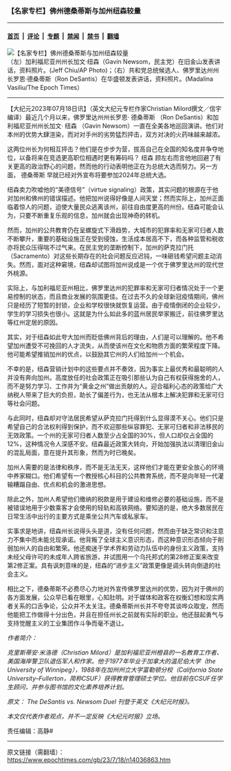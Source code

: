 ### 【名家专栏】佛州德桑蒂斯与加州纽森较量

---

#### [首页](../../../..?n14036863) &nbsp;|&nbsp; [评论](../../../../../epoch-comment?n14036863) &nbsp;|&nbsp; [专题](../../../../../epoch-special?n14036863) &nbsp;|&nbsp; [禁闻](../../../../../epoch-news?n14036863) &nbsp;|&nbsp; [禁书](../../../../../books?n14036863) &nbsp;|&nbsp; [翻墙](https://github.com/gfw-breaker/nogfw/blob/master/README.md?n14036863)


<div><img alt="【名家专栏】佛州德桑蒂斯与加州纽森较量" class="attachment-djy_600_400 size-djy_600_400 wp-post-image" src="https://i.epochtimes.com/assets/uploads/2023/07/id14036866-06232023-DSC03542-Ron-DeSantis-1200x730-600x400.jpeg"/>
<div class="caption">
 （左）加利福尼亚州州长加文‧纽森（Gavin Newsom，民主党）在旧金山发表讲话，资料照片。(Jeff Chiu/AP Photo)；（右）共和党总统候选人、佛罗里达州州长罗恩‧德桑蒂斯（Ron DeSantis）在华盛顿发表讲话，资料照片。(Madalina Vasiliu/The Epoch Times）
</div></div><hr/><div class="post_content" id="artbody" itemprop="articleBody">
 <!-- article content begin -->
 <p>
  【大纪元2023年07月18日讯】（英文大纪元专栏作家Christian Milord撰文／信宇编译）最近几个月以来，佛罗里达州州长罗恩‧
  <ok href="https://www.epochtimes.com/gb/tag/%E5%BE%B7%E6%A1%91%E8%92%82%E6%96%AF.html">
   德桑蒂斯
  </ok>
  （Ron DeSantis）和加利福尼亚州州长加文‧
  <ok href="https://www.epochtimes.com/gb/tag/%E7%BA%BD%E6%A3%AE.html">
   纽森
  </ok>
  （Gavin Newsom）一直在全美各地巡回演讲。他们对本州的优势大肆渲染，而对对手州的劣势猛烈抨击，双方对决的火药味越来越浓。
 </p>
 <p>
  这两位州长为何相互抨击？他们是在步步为营，拔高自己在全国的知名度并争夺地位，以备将来在竞选更高职位相遇时更有筹码吗？
  <ok href="https://www.epochtimes.com/gb/tag/%E7%BA%BD%E6%A3%AE.html">
   纽森
  </ok>
  顾左右而言他地回避了有关更高的政治野心的问题，然而他的行动表明他正在为总统大选而努力。另一方面，
  <ok href="https://www.epochtimes.com/gb/tag/%E5%BE%B7%E6%A1%91%E8%92%82%E6%96%AF.html">
   德桑蒂斯
  </ok>
  早就已经对外宣布将要参加2024年总统大选。
 </p>
 <p>
  纽森卖力吹嘘他的“美德信号”（virtue signaling）政策，其实问题的根源在于他对加州和佛州的错误描述。他把加州说得好像是人间天堂；然而实际上，加州正面临着惊人的问题，迫使大量民众逃离该州，前往自由度更高的州份。纽森可能会认为，只要不断重复乐观的信息，加州就会出现神奇的转机。
 </p>
 <p>
  然而，加州的公共教育仍在呈螺旋式下滑趋势，大城市的犯罪率和无家可归者人数不断攀升，重要的基础设施正在受到侵蚀，生活成本居高不下，而各种监管和税收亦将民众压得喘不过气来。在民主党的垄断控制下，加州的萨克拉门托（Sacramento）对这些长期存在的社会问题反应迟钝，一味砸钱希望问题主动消失。然而，面对这种窘境，纽森却试图将加州说成是一个优于佛罗里达州的现代世外桃源。
 </p>
 <p>
  实际上，与加利福尼亚州相比，佛罗里达州的犯罪率和无家可归者情况处于一个更易控制的状态，而且商业发展的氛围更佳。在过去不久的全球新冠疫情期间，佛州只是经历了短暂的封锁，企业和学校很快就恢复运营。由于疫情倒闭的企业较少，学生的学习损失也很小。这就是为什么如此多的蓝州居民举家搬迁，前往佛罗里达等红州定居的原因。
 </p>
 <p>
  其实，对于纽森如此夸大加州而贬低佛州背后的理由，人们是可以理解的。他不希望加州遭受不可挽回的人才流失，从而使该州在文化和物质方面的繁荣程度下降。他可能希望推销加州的优点，以鼓励其它州的人们给加州一个机会。
 </p>
 <p>
  不幸的是，纽森营销计划中的这些要点并不奏效，因为事实上最优秀和最聪明的人并没有奔向加州。高度放任的社会政策正在吸引那些认为自己有权获得施舍的人，而不是努力学习、工作并为“黄金之州”做出贡献的人。迎合福利心态的政策给广大纳税人带来了巨大的负担，助长了偏差行为，也无法从根本上解决犯罪和无家可归等社会问题。
 </p>
 <p>
  与此同时，纽森却对守法居民希望从萨克拉门托得到什么显得漠不关心。他们只是希望自己的合法权利得到保护，而不欢迎那些纵容罪犯、无家可归者和非法移民的无效政策。一个州的无家可归者人数至少占全国的30%，但人口却仅占全国的12%，这种情况令人深感不安。纽森最近政策大转向，开始加强执法以清理旧金山的混乱局面，意在提升其形象，然而为时已晚矣。
 </p>
 <p>
  加州人需要的是法律和秩序，而不是无法无天，这样他们才能在更安全放心的环境中养家糊口。他们希望有一个教授核心科目的公共教育系统，而不是向年轻一代灌输糟蹋自由、优点和机会的激进思想。
 </p>
 <p>
  除此之外，加州人希望他们缴纳的税款是用于建设和维修必要的基础设施，而不是被错误地用于少数乘客才会使用的轻轨和高铁网络。要知道的是，绝大多数居民在日常生活中出行的主要方式是乘坐公共汽车或私家车。
 </p>
 <p>
  实事求是地讲，纽森州长说得头头是道，没有任何问题，然而由于缺乏常识和注意力不集中而未能兑现承诺。他背叛了全球主义意识形态，而这种意识形态倾向于削弱加州人的自由和繁荣。他还痴迷于学术界和劳动力队伍中的身份主义政策，支持未经父母许可的未成年人跨省旅游，并试图用一个乌托邦式的第28修正案来改变第2修正案。具有讽刺意味的是，纽森的“进步主义”政策更像是调头转向倒退的社会主义。
 </p>
 <p>
  相比之下，德桑蒂斯不必费尽心力地对外宣传佛罗里达州的优势，因为对于佛州的各方面发展，公众早已看在眼里，心知肚明。对于媒体和政客在权衡幻想和现实两者关系的口舌争论，公众并不太关注。德桑蒂斯州长并不夸夸其谈哗众取宠，然而他能把工作做得十分出色，并且在担任州长之前就有实际的职业。他还鼓起勇气与支持觉醒主义的工业集团作斗争而毫不退让。
 </p>
 <p>
  <em>
   作者简介：
  </em>
 </p>
 <p>
  <em>
   克里斯蒂安‧米洛德（Christian Milord）是加利福尼亚州橙县的一名教育工作者、美国海岸警卫队退伍军人和作家。他于1977年毕业于加拿大的温尼伯大学（the University of Winnipeg），1988年在加州州立大学富勒顿分校（California State University–Fullerton，简称CSUF）获得教育管理硕士学位。他目前在CSUF任学生顾问，并参与图书馆的文化素养培养计划。
  </em>
 </p>
 <p>
  <em>
   原文：
   <ok href="https://www.theepochtimes.com/the-desantis-vs-newsom-duel_5386130.html">
    The DeSantis vs. Newsom Duel
   </ok>
   刊登于英文《大纪元时报》。
  </em>
 </p>
 <p>
  <em>
   本文仅代表作者观点，并不一定反映《大纪元时报》立场。
  </em>
 </p>
 <p>
  责任编辑：高静#
 </p>
 <!-- article content end -->
 <div id="below_article_ad">
 </div>
</div>


---

原文链接（需翻墙）：https://www.epochtimes.com/gb/23/7/18/n14036863.htm